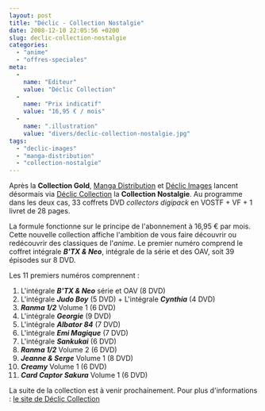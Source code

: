 ```yaml
---
layout: post
title: "Déclic - Collection Nostalgie"
date: 2008-12-10 22:05:56 +0200
slug: declic-collection-nostalgie
categories:
  - "anime"
  - "offres-speciales"
meta:
  -
    name: "Editeur"
    value: "Déclic Collection"
  -
    name: "Prix indicatif"
    value: "16,95 € / mois"
  -
    name: ".illustration"
    value: "divers/declic-collection-nostalgie.jpg"
tags:
  - "declic-images"
  - "manga-distribution"
  - "collection-nostalgie"
---
```


Après la **Collection Gold**, [Manga Distribution](http://www.manga-distribution.fr/) et [Déclic Images](http://www.declic-images.com) lancent désormais via [Déclic Collection](http://www.declic-collection.fr) la **Collection Nostalgie**. Au programme dans les deux cas, 33 coffrets DVD _collectors digipack_ en VOSTF + VF + 1 livret de 28 pages.

La formule fonctionne sur le principe de l'abonnement à 16,95 € par mois. Cette nouvelle collection affiche l'ambition de vous faire découvrir ou redécouvrir des classiques de l'_anime_. Le premier numéro comprend le coffret intégrale _**B'TX & Neo**_, intégrale de la série et des OAV, soit 39 épisodes sur 8 DVD.

Les 11 premiers numéros comprennent :

1. L'intégrale _**B'TX & Neo**_ série et OAV (8 DVD)
2. L'intégrale _**Judo Boy**_ (5 DVD) + L'intégrale _**Cynthia**_ (4 DVD)
3. _**Ranma 1/2**_ Volume 1 (6 DVD)
4. L'intégrale _**Georgie**_ (9 DVD)
5. L'intégrale _**Albator 84**_ (7 DVD)
6. L'intégrale _**Emi Magique**_ (7 DVD)
7. L'intégrale _**Sankukai**_ (6 DVD)
8. _**Ranma 1/2**_ Volume 2 (6 DVD)
9. _**Jeanne & Serge**_ Volume 1 (8 DVD)
10. _**Creamy**_ Volume 1 (6 DVD)
11. _**Card Captor Sakura**_ Volume 1 (6 DVD)
 
 La suite de la collection est à venir prochainement. Pour plus d'informations : [le site de Déclic Collection](http://www.declic-collection.fr)